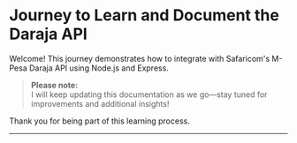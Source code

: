 # Journey to Learn and Document the Daraja API

Welcome! This journey demonstrates how to integrate with Safaricom's M-Pesa Daraja API using Node.js and Express.

> **Please note:**  
> I will keep updating this documentation as we go—stay tuned for improvements and additional insights!

Thank you for being part of this learning process.

---

